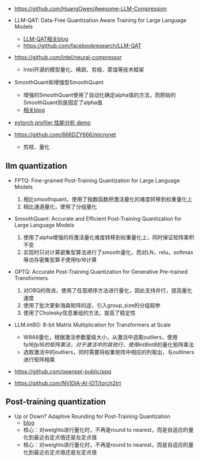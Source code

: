 

- https://github.com/HuangOwen/Awesome-LLM-Compression

- LLM-QAT: Data-Free Quantization Aware Training for Large Language Models
   - [LLM-QAT相关blog](https://mp.weixin.qq.com/s/zKndNym9Q7QJWlmn60HmyQ)
   - https://github.com/facebookresearch/LLM-QAT

- https://github.com/intel/neural-compressor
  - Intel开源的模型量化、稀疏、剪枝、蒸馏等技术框架

- SmoothQuant和增强型SmoothQuant
  - 增强的SmoothQuant使用了自动化确定alpha值的方法，而原始的SmoothQuant则是固定了alpha值
  - [相关blog](https://zhuanlan.zhihu.com/p/648016909)

- [pytorch profiler 性能分析 demo](https://zhuanlan.zhihu.com/p/403957917)

- https://github.com/666DZY666/micronet
  - 剪枝、量化

## llm quantization

- FPTQ: Fine-grained Post-Training Quantization for Large Language Models
  1. 相比smoothquant，使用了指数函数把激活量化的难度转移到权重量化上
  2. 相比通道量化，使用了分组量化

- SmoothQuant: Accurate and Efficient Post-Training Quantization for Large Language Models
  1. 使用了alpha增强的将激活量化难度转移到权重量化上，同时保证矩阵乘积不变
  2. 实现时只对计算密集型算法进行了smooth量化，而对LN，relu，softmax等访存密集型算子使用fp16计算

- GPTQ: Accurate Post-Training Quantization for Generative Pre-trained Transformers
  1. 对OBQ的改进，使用了任意顺序方法进行量化，因此支持并行，提高量化速度
  2. 使用了批次更新海森矩阵的逆，引入group_size的分组超参
  3. 使用了Cholesky信息重组的方法，提高了稳定性

- LLM.int8(): 8-bit Matrix Multiplication for Transformers at Scale
  - W8A8量化，根据激活参数量级大小，从激活中选取outliers，使用fp16*fp16的矩阵乘法，对于激活中的其他行，使用int8*int8的量化矩阵乘法
  - 选取激活中的outliers，同时需要将权重矩阵中相应的列取出，与outliners进行矩阵相乘
- https://github.com/openppl-public/ppq

- https://github.com/NVIDIA-AI-IOT/torch2trt

## Post-training quantization

- Up or Down? Adaptive Rounding for Post-Training Quantization
  - [blog](https://zhuanlan.zhihu.com/p/363941822)
  - 核心：对weights进行量化时，不再是round to nearest，而是自适应的量化到最近右定点值还是左定点值
  - 核心：对weights进行量化时，不再是round to nearest，而是自适应的量化到最近右定点值还是左定点值
